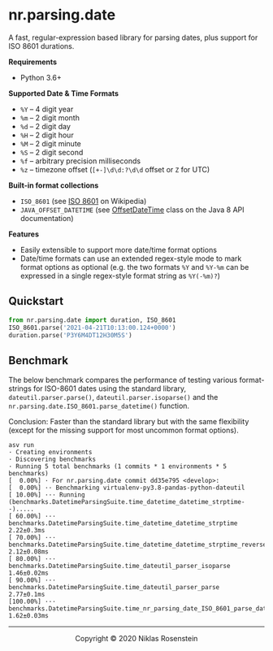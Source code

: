 # nr.parsing.date

A fast, regular-expression based library for parsing dates, plus support for ISO 8601 durations.

__Requirements__

* Python 3.6+

__Supported Date & Time Formats__

- `%Y` &ndash; 4 digit year
- `%m` &ndash; 2 digit month
- `%d` &ndash; 2 digit day
- `%H` &ndash; 2 digit hour
- `%M` &ndash; 2 digit minute
- `%S` &ndash; 2 digit second
- `%f` &ndash; arbitrary precision milliseconds
- `%z` &ndash; timezone offset (`[+-]\d\d:?\d\d` offset or `Z` for UTC)

__Built-in format collections__

* `ISO_8601` (see [ISO 8601](https://en.wikipedia.org/wiki/ISO_8601) on Wikipedia)
* `JAVA_OFFSET_DATETIME` (see [OffsetDateTime](https://docs.oracle.com/javase/8/docs/api/java/time/OffsetDateTime.html) class on the Java 8 API documentation)

__Features__

* Easily extensible to support more date/time format options
* Date/time formats can use an extended regex-style mode to mark format options as optional (e.g.
  the two formats `%Y` and `%Y-%m` can be expressed in a single regex-style format string as
  `%Y(-%m)?`)

## Quickstart

```python
from nr.parsing.date import duration, ISO_8601
ISO_8601.parse('2021-04-21T10:13:00.124+0000')
duration.parse('P3Y6M4DT12H30M5S')
```

## Benchmark

The below benchmark compares the performance of testing various format-strings for ISO-8601
dates using the standard library, `dateutil.parser.parse()`, `dateutil.parser.isoparse()` and
the `nr.parsing.date.ISO_8601.parse_datetime()` function.

Conclusion: Faster than the standard library but with the same flexibility (except for the
missing support for most uncommon format options).

```
asv run
· Creating environments
· Discovering benchmarks
· Running 5 total benchmarks (1 commits * 1 environments * 5 benchmarks)
[  0.00%] · For nr.parsing.date commit dd35e795 <develop>:
[  0.00%] ·· Benchmarking virtualenv-py3.8-pandas-python-dateutil
[ 10.00%] ··· Running (benchmarks.DatetimeParsingSuite.time_datetime_datetime_strptime--).....
[ 60.00%] ··· benchmarks.DatetimeParsingSuite.time_datetime_datetime_strptime                                     2.22±0.3ms
[ 70.00%] ··· benchmarks.DatetimeParsingSuite.time_datetime_datetime_strptime_reversed                           2.12±0.08ms
[ 80.00%] ··· benchmarks.DatetimeParsingSuite.time_dateutil_parser_isoparse                                      1.46±0.02ms
[ 90.00%] ··· benchmarks.DatetimeParsingSuite.time_dateutil_parser_parse                                          2.77±0.1ms
[100.00%] ··· benchmarks.DatetimeParsingSuite.time_nr_parsing_date_ISO_8601_parse_datetime                       1.62±0.03ms
```

---

<p align="center">Copyright &copy; 2020 Niklas Rosenstein</p>

